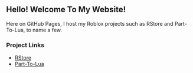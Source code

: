 ## Hello! Welcome To My Website!

Here on GitHub Pages, I host my Roblox projects such as RStore and Part-To-Lua, to name a few.

### Project Links
* [RStore](https://r0bl0x10501050.github.io/RStore/)
* [Part-To-Lua](https://google.com)
